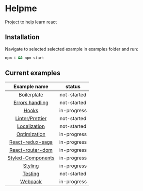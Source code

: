 # Helpme
Project to help learn react 
## Installation
Navigate to selected selected example in examples folder and run:
```bash
npm i && npm start
```
## Current examples 
| Example name| status|
| :---: | :---: | 
| [Boilerplate](examples/Boilerplate)| not-started|
| [Errors handling](examples/ErrorHandling)| not-started|
| [Hooks](examples/Hooks)| in-progress|
| [Linter/Prettier](examples/LinterPrettier)| not-started|
| [Localization](examples/Localization)| not-started|
| [Optimization](examples/Optimization)| in-progress|
| [React-redux-saga](examples/ReactReduxSaga)| in-progress|
| [React-router-dom](examples/ReactRouterDom)| in-progress|
| [Styled-Components](examples/StyledComponents)| in-progress|
| [Styling](examples/Styling)| in-progress|
| [Testing](examples/Testing)| not-started|
| [Webpack](examples/Webpack)| in-progress|


